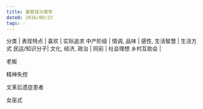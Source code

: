 ```yaml
---
title: 基督徒分类学
date0: 2016/08/23
tags: ☆
---
```


分类 | 表现特点 | 喜欢 | 实际追求
中产阶级 | 情调, 品味 | 感性, 生活智慧 | 生活方式
民运/知识分子| 文化, 经济, 政治 | 同前 | 社会理想
乡村互助会 |


老板

精神失控

文革后遗症患者

女巫式
